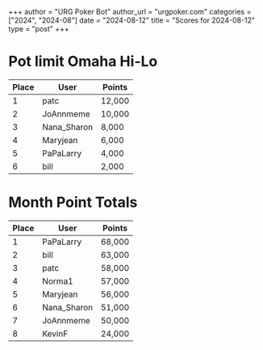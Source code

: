 +++
author = "URG Poker Bot"
author_url = "urgpoker.com"
categories = ["2024", "2024-08"]
date = "2024-08-12"
title = "Scores for 2024-08-12"
type = "post"
+++
# Pot limit Omaha Hi-Lo

| Place | User | Points |
|-------|------|--------|
| 1 | patc | 12,000 |
| 2 | JoAnnmeme | 10,000 |
| 3 | Nana_Sharon | 8,000 |
| 4 | Maryjean | 6,000 |
| 5 | PaPaLarry | 4,000 |
| 6 | bill | 2,000 |

# Month Point Totals

| Place | User | Points |
|-------|------|--------|
| 1 | PaPaLarry | 68,000 |
| 2 | bill | 63,000 |
| 3 | patc | 58,000 |
| 4 | Norma1 | 57,000 |
| 5 | Maryjean | 56,000 |
| 6 | Nana_Sharon | 51,000 |
| 7 | JoAnnmeme | 50,000 |
| 8 | KevinF | 24,000 |
